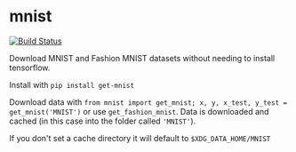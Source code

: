 # mnist

[![Build Status](https://travis-ci.com/blester125/mnist.svg?branch=master)](https://travis-ci.com/blester125/mnist)

Download MNIST and Fashion MNIST datasets without needing to install tensorflow.

Install with `pip install get-mnist`

Download data with `from mnist import get_mnist; x, y, x_test, y_test = get_mnist('MNIST')` or use `get_fashion_mnist`. Data is downloaded and cached (in this case into the folder called `'MNIST'`).

If you don't set a cache directory it will default to `$XDG_DATA_HOME/MNIST`
